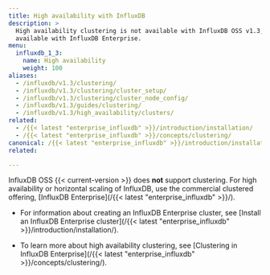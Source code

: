 ```yaml
---
title: High availability with InfluxDB
description: >
  High availability clustering is not available with InfluxDB OSS v1.3, but is
  available with InfluxDB Enterprise.
menu:
  influxdb_1_3:
    name: High availability
    weight: 100
aliases:
  - /influxdb/v1.3/clustering/
  - /influxdb/v1.3/clustering/cluster_setup/
  - /influxdb/v1.3/clustering/cluster_node_config/
  - /influxdb/v1.3/guides/clustering/
  - /influxdb/v1.3/high_availability/clusters/
related:
  - /{{< latest "enterprise_influxdb" >}}/introduction/installation/
  - /{{< latest "enterprise_influxdb" >}}/concepts/clustering/
canonical: /{{< latest "enterprise_influxdb" >}}/introduction/installation/
related:

---
```


InfluxDB OSS {{< current-version >}} does **not** support clustering.
For high availability or horizontal scaling of InfluxDB, use the commercial
clustered offering, [InfluxDB Enterprise](/{{< latest "enterprise_influxdb" >}}/).

- For information about creating an InfluxDB Enterprise cluster, see
  [Install an InfluxDB Enterprise cluster](/{{< latest "enterprise_influxdb" >}}/introduction/installation/).

- To learn more about high availability clustering, see
  [Clustering in InfluxDB Enterprise](/{{< latest "enterprise_influxdb" >}}/concepts/clustering/).
